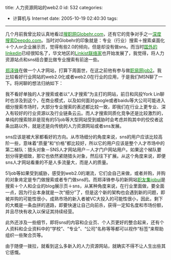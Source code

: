 title: 人力资源网站的web2.0
id: 532
categories:
  - 计算机与 Internet
date: 2005-10-19 02:40:30
tags:
---

<div id="msgcns!9697D6160EFEBC17!328" class="bvMsg"><div>

几个月前我曾比较认真地看过[<font color="#008000">搜职网Globehr.com</font>](http://www.globehr.com/)，还有它的竞争对手之一[<font color="#008000">深度搜索Deepdo.com</font>](http://deepdo.com/)。当时对Globehr的印象就是：专业（行业）搜索＋搜索桌面化＋个人or企业展示页，觉得有些2.0的倾向，但是却没有做sns。而当时[<font color="#008000">国外的linkedin</font>](https://www.linkedin.com/)已经很知名了，华文地区的[<font color="#008000">Linkist联络家</font>](http://www.linkist.com/)也开始发展了，我觉得，将人力资源站点和sns结合要比做专业搜索有前途一些。

[<font color="#008000">郑泽锋</font>](http://www.vpaul.com/blog/)在做一个人才网站，打算下周面世，在这之前他有参与做[<font color="#008000">职易网job2</font>](http://www.job2.com.cn/)。我比较看好行业网站的web2.0化或者web2.0在行业的应用，于是我们MSN聊了一下。将闲聊的想法归纳如下：

我不看好单独的人才搜索或者以“人才搜索”为主打的网站，前日和风投York Lin聊时也涉及到这个，在商业模式，以及如何面对google或者baidu等大公司可能进入细分搜索市场时，大部分专业搜索的表述都比较一致，即我们在行业上更专业、深入有较好的行业资源以及行业链条云云。而人才搜索同质化竞争还是比较激烈的，单纯的搜索除非是现有的51job等大型网站受到威胁时会考虑并购其中的佼佼者这条出路以外，就是还是向传统的人力资源网站或者sns发展。

sns应该是被大家都看好的方向。从市场细分的角度来说，sns的用户应该比较高阶一些，意味着“质量”和“价格”都比较好，所以它的用户应该是整个人才市场中的第二梯队：猎头对象－SNS人才网站用户－人才门户网站用户。如果这个梯队要划分得更细致，那它也依然紧随猎头对象，然后往下扩展。从这个角度来说，即便sns人才网站看重的不是人多流量大，而是人的质量。

51job等如果受到威胁，感受到web2.0的潮流，它们会自己来做，或者并购，并购的对象肯定是专门做搜索或者专门做sns的。而郑泽锋参与的新网站[<font color="#008000">职友集jobui</font>](http://www.jobui.com/)是搜索＋个人和企业的blog展示页＋sns，从某种角度来说，在行业里面做，要全面一点，因为行业本身就是一次“细分”了，但是这个新的架构也会遇到新的问题，即被并购的可能性很小，成熟市场的新入者被VC大投入的可能性很小，因此，剩下的大概是一条血拼的道路，即要快速让自己向前杀，获得一定知名度和市场份额，并且尽快有收入以保证其持续经营。

此外还涉及一些细节，即将sns的内容和企业页、个人页更好的整合起来，还有个人资料和企业资料中的“学校”、“专业”、“公司”名称等等都可以视作“标签”来帮助组织一些聚合页等。

由于随便一拨拉，就看到这么多新入的人力资源网站，就确实不得不让人生出些其它感慨。
</div></div>